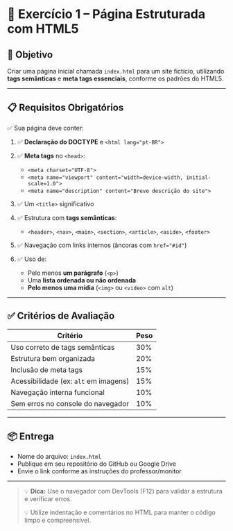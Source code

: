 # 🧱 Exercício 1 – Página Estruturada com HTML5

## 🎯 Objetivo

Criar uma página inicial chamada `index.html` para um site fictício, utilizando **tags semânticas** e **meta tags essenciais**, conforme os padrões do HTML5.

---

## 📋 Requisitos Obrigatórios

✅ Sua página deve conter:

1. ✅ **Declaração do DOCTYPE** e `<html lang="pt-BR">`
2. ✅ **Meta tags** no `<head>`:

   * `<meta charset="UTF-8">`
   * `<meta name="viewport" content="width=device-width, initial-scale=1.0">`
   * `<meta name="description" content="Breve descrição do site">`
3. ✅ Um `<title>` significativo
4. ✅ Estrutura com **tags semânticas**:

   * `<header>`, `<nav>`, `<main>`, `<section>`, `<article>`, `<aside>`, `<footer>`
5. ✅ Navegação com links internos (âncoras com `href="#id"`)
6. ✅ Uso de:

   * Pelo menos **um parágrafo** (`<p>`)
   * Uma **lista ordenada ou não ordenada**
   * **Pelo menos uma mídia** (`<img>` ou `<video>` com `alt`)

---

## ✅ Critérios de Avaliação

| Critério                              | Peso |
| ------------------------------------- | ---- |
| Uso correto de tags semânticas        | 30%  |
| Estrutura bem organizada              | 20%  |
| Inclusão de meta tags                 | 15%  |
| Acessibilidade (ex: `alt` em imagens) | 15%  |
| Navegação interna funcional           | 10%  |
| Sem erros no console do navegador     | 10%  |

---

## 📦 Entrega

* Nome do arquivo: `index.html`
* Publique em seu repositório do GitHub ou Google Drive
* Envie o link conforme as instruções do professor/monitor

---

> 💡 **Dica:** Use o navegador com DevTools (F12) para validar a estrutura e verificar erros.
>
> 💡 Utilize indentação e comentários no HTML para manter o código limpo e compreensível.
